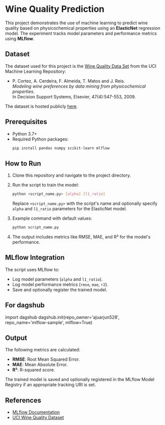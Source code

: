 # Wine Quality Prediction

This project demonstrates the use of machine learning to predict wine quality based on physicochemical properties using an **ElasticNet** regression model. The experiment tracks model parameters and performance metrics using **MLflow**.

## Dataset

The dataset used for this project is the [Wine Quality Data Set](http://archive.ics.uci.edu/ml/datasets/Wine+Quality) from the UCI Machine Learning Repository:

- P. Cortez, A. Cerdeira, F. Almeida, T. Matos and J. Reis.  
  *Modeling wine preferences by data mining from physicochemical properties*.  
  In Decision Support Systems, Elsevier, 47(4):547-553, 2009.

The dataset is hosted publicly [here](https://raw.githubusercontent.com/mlflow/mlflow/master/tests/datasets/winequality-red.csv).

## Prerequisites

- Python 3.7+
- Required Python packages:
  ```bash
  pip install pandas numpy scikit-learn mlflow
  ```

## How to Run

1. Clone this repository and navigate to the project directory.

2. Run the script to train the model:
   ```bash
   python <script_name.py> [alpha] [l1_ratio]
   ```
   Replace `<script_name.py>` with the script's name and optionally specify `alpha` and `l1_ratio` parameters for the ElasticNet model.

3. Example command with default values:
   ```bash
   python script_name.py
   ```

4. The output includes metrics like RMSE, MAE, and R² for the model's performance.

## MLflow Integration

The script uses MLflow to:
- Log model parameters (`alpha` and `l1_ratio`).
- Log model performance metrics (`rmse`, `mae`, `r2`).
- Save and optionally register the trained model.

## For dagshub
import dagshub
dagshub.init(repo_owner='ajuarjun528', repo_name='mlflow-sample', mlflow=True)


## Output

The following metrics are calculated:
- **RMSE**: Root Mean Squared Error.
- **MAE**: Mean Absolute Error.
- **R²**: R-squared score.

The trained model is saved and optionally registered in the MLflow Model Registry if an appropriate tracking URI is set.

## References

- [MLflow Documentation](https://mlflow.org/docs/latest/index.html)
- [UCI Wine Quality Dataset](http://archive.ics.uci.edu/ml/datasets/Wine+Quality)
